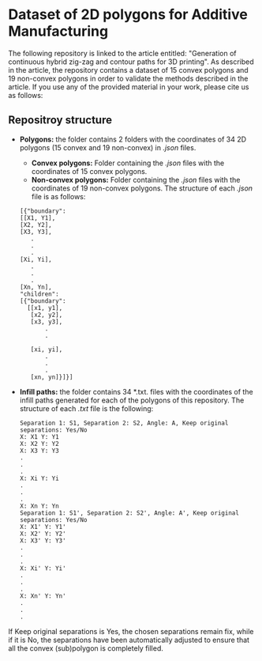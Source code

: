 # Dataset of 2D polygons for Additive Manufacturing
The following repository is linked to the article entitled: "Generation of continuous hybrid zig-zag and contour paths for 3D printing". As described in the article, the repository contains a dataset of 15 convex polygons and 19 non-convex polygons in order to validate the methods described in the article.
If you use any of the provided material in your work, please cite us as follows:

## Repositroy structure
* **Polygons:** the folder contains 2 folders with the coordinates of 34 2D polygons (15 convex and 19 non-convex) in *.json* files.
	* **Convex polygons:** Folder containing the *.json* files with the coordinates of 15 convex polygons.
	* **Non-convex polygons:** Folder containing the *.json* files with the coordinates of 19 non-convex polygons.
The structure of each *.json* file is as follows:
	```
	[{"boundary":
   [[X1, Y1],
    [X2, Y2],
    [X3, Y3],
	   .
	   .
	   .
    [Xi, Yi],
	   .
	   .
	   .
    [Xn, Yn],
  "children":
   [{"boundary":
      [[x1, y1],
       [x2, y2],
       [x3, y3],
	       .
		   .
		   
       [xi, yi],
	       .
		   .
		   .
	   [xn, yn]}]}]
	```

* **Infill paths:** the folder contains 34 *.txt. files with the coordinates of the infill paths generated for each of the polygons of this repository. The structure of each *.txt* file is the following:
	```
	Separation 1: S1, Separation 2: S2, Angle: A, Keep original separations: Yes/No
	X: X1 Y: Y1
	X: X2 Y: Y2
	X: X3 Y: Y3
	.
	.
	.
	X: Xi Y: Yi
	.
	.
	.
	X: Xn Y: Yn
	Separation 1: S1', Separation 2: S2', Angle: A', Keep original separations: Yes/No
	X: X1' Y: Y1'
	X: X2' Y: Y2'
	X: X3' Y: Y3'
	.
	.
	.
	X: Xi' Y: Yi'
	.
	.
	.
	X: Xn' Y: Yn'
	.
	.
	.
	```
If Keep original separations is Yes, the chosen separations remain fix, while if it is No, the separations have been automatically adjusted to ensure that all the convex (sub)polygon is completely filled.